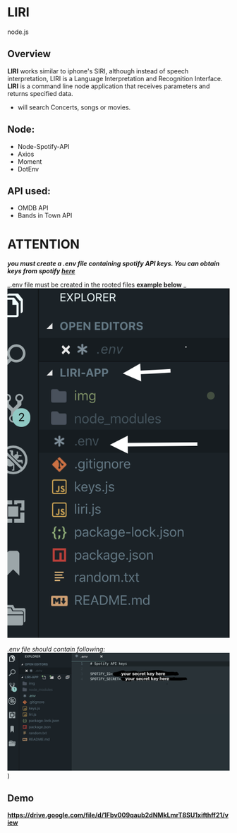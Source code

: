 # LIRI
node.js 

## Overview

**LIRI** works similar to iphone's SIRI, although instead of speech interpretation, LIRI is a Language Interpretation and Recognition Interface. **LIRI** is a command line node application that receives parameters and returns specified data.

- will search Concerts, songs or movies.

## Node:

* Node-Spotify-API
* Axios
* Moment
* DotEnv

## API used:

* OMDB API
* Bands in Town API

# **ATTENTION**
**_you must create a .env file containing spotify API keys. You can obtain keys from spotify [here]( https://developer.spotify.com/my-applications/)_**

_.env file must be created in the rooted files
**example below**
_![Image of .env file location](/img/2.png/)

_.env file should contain following:_
![Image of .env file](/img/1.png/))

## Demo

**https://drive.google.com/file/d/1Fbv009qaub2dNMkLmrT8SU1xifthff21/view**


